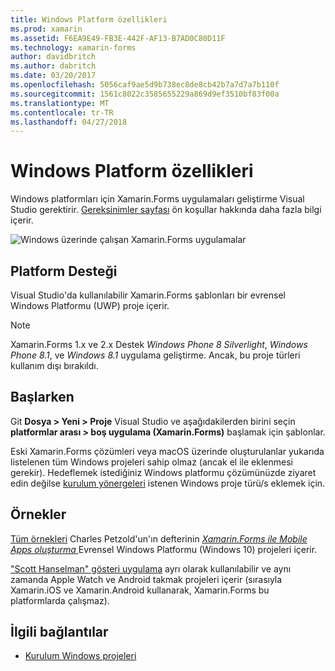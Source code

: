 ```yaml
---
title: Windows Platform özellikleri
ms.prod: xamarin
ms.assetid: F6EA9E49-FB3E-442F-AF13-B7AD0C80D11F
ms.technology: xamarin-forms
author: davidbritch
ms.author: dabritch
ms.date: 03/20/2017
ms.openlocfilehash: 5056caf9ae5d9b738ec8de8cb42b7a7d7a7b110f
ms.sourcegitcommit: 1561c8022c3585655229a869d9ef3510bf83f00a
ms.translationtype: MT
ms.contentlocale: tr-TR
ms.lasthandoff: 04/27/2018
---
```

# <a name="windows-platform-features"></a>Windows Platform özellikleri

Windows platformları için Xamarin.Forms uygulamaları geliştirme Visual Studio gerektirir. [Gereksinimler sayfası](~/xamarin-forms/get-started/installation.md) ön koşullar hakkında daha fazla bilgi içerir.

![](images/allhanselman.png "Windows üzerinde çalışan Xamarin.Forms uygulamalar")

## <a name="platform-support"></a>Platform Desteği

Visual Studio'da kullanılabilir Xamarin.Forms şablonları bir evrensel Windows Platformu (UWP) proje içerir.

> [!NOTE]
> Xamarin.Forms 1.x ve 2.x Destek _Windows Phone 8 Silverlight_, _Windows Phone 8.1_, ve _Windows 8.1_ uygulama geliştirme. Ancak, bu proje türleri kullanım dışı bırakıldı.

## <a name="getting-started"></a>Başlarken

Git **Dosya > Yeni > Proje** Visual Studio ve aşağıdakilerden birini seçin **platformlar arası > boş uygulama (Xamarin.Forms)** başlamak için şablonlar.

Eski Xamarin.Forms çözümleri veya macOS üzerinde oluşturulanlar yukarıda listelenen tüm Windows projeleri sahip olmaz (ancak el ile eklenmesi gerekir).
Hedeflemek istediğiniz Windows platformu çözümünüzde ziyaret edin değilse [kurulum yönergeleri](installation/index.md) istenen Windows proje türü/s eklemek için.

## <a name="samples"></a>Örnekler

[Tüm örnekleri](https://github.com/xamarin/xamarin-forms-book-preview-2) Charles Petzold'un'ın defterinin [ *Xamarin.Forms ile Mobile Apps oluşturma* ](~/xamarin-forms/creating-mobile-apps-xamarin-forms/index.md) Evrensel Windows Platformu (Windows 10) projeleri içerir.

["Scott Hanselman" gösteri uygulama](https://github.com/jamesmontemagno/Hanselman.Forms) ayrı olarak kullanılabilir ve aynı zamanda Apple Watch ve Android takmak projeleri içerir (sırasıyla Xamarin.iOS ve Xamarin.Android kullanarak, Xamarin.Forms bu platformlarda çalışmaz).

## <a name="related-links"></a>İlgili bağlantılar

- [Kurulum Windows projeleri](~/xamarin-forms/platform/windows/installation/index.md)
